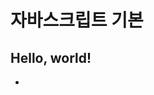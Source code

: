 # 자바스크립트 기본
## Hello, world!
- <script>의 속성(attribute): type(모듈에 사용), language(안 쓰임), src(외부 스크립트의 경로)
- 외부 스크립트를 사용할 경우, 여러 페이지에서 동일한 스크립트를 사용했을 때 성능 상의 이점이 있다.
- src 속성이 있으면 태그 내부의 코드는 무시된다.

## 코드 구조
- **문(statement)**: 어떤 작업을 수행하는 <strong>문법 구조(syntax structure)</strong>와 **명령어(command)**
- 문은 세미콜론(;)으로 구분된다.
- 세미콜론을 생략해도 '세미콜론 자동 삽입'이 되지만 넣는 것이 규칙이다.
- 주석은 다음과 같이 두 가지가 있다.
```javascript
  // 한 줄 주석
  /*
  여러 줄 주석
  */
```

## 엄격 모드
- 엄격 모드는 <strong>“use strict”</strong>로 활성화한다. 이후의 스크립트는 **“모던한”** 방식으로 작동한다.
```javascript
  "use strict";
  ...
```
- 엄격 모드는 취소가 불가능하다.
- 코드에 클래스와 모듈이 있다면 엄격 모드가 자동으로 적용된다.
- **엄격 모드를 사용하면 개발자의 삶의 질이 좋아진다.**

## 변수와 
